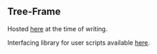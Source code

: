 ## Tree-Frame

Hosted [here](https://callumlatham.com/tree-frame-2) at the time of writing.

Interfacing library for user scripts available [here](https://greasyfork.org/en/scripts/446506-config).
